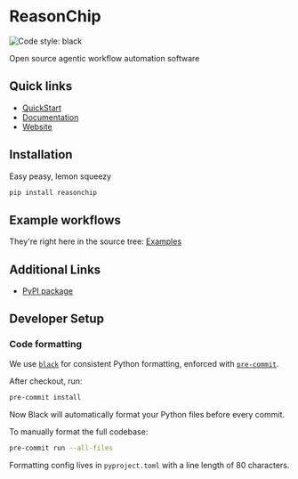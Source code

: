 # ReasonChip

![Code style: black](https://img.shields.io/badge/code%20style-black-000000.svg)

Open source agentic workflow automation software

## Quick links

- [QuickStart](https://www.reasonchip.io/docs/quickstart/)
- [Documentation](https://www.reasonchip.io/docs/)
- [Website](https://www.reasonchip.io/)

## Installation

Easy peasy, lemon squeezy

```bash
pip install reasonchip
```

## Example workflows

They're right here in the source tree: [Examples](./examples/README.md)


## Additional Links

- [PyPI package](https://pypi.org/project/reasonchip/)


## Developer Setup

### Code formatting

We use [`black`](https://github.com/psf/black) for consistent Python formatting,
enforced with [`pre-commit`](https://pre-commit.com/).

After checkout, run:

```bash
pre-commit install
```

Now Black will automatically format your Python files before every commit.

To manually format the full codebase:

```bash
pre-commit run --all-files
```

Formatting config lives in `pyproject.toml` with a line length of 80 characters.


